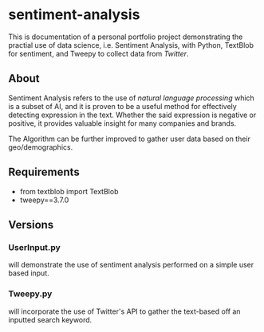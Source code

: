 # sentiment-analysis
This is documentation of a personal portfolio project demonstrating the practial use of data science, i.e. Sentiment Analysis, with Python, TextBlob for sentiment, and Tweepy to collect data from *Twitter*. 


## About
Sentiment Analysis refers to the use of *natural language processing* which is a subset of AI, and it is proven to be a
useful method for effectively detecting expression in the text. Whether the said expression is negative or positive, it provides valuable insight for many companies and brands. 

The Algorithm can be further improved to gather user data based on their geo/demographics.


## Requirements
* from textblob import TextBlob 
* tweepy==3.7.0


## Versions

### UserInput.py 
will demonstrate the use of sentiment analysis performed on a simple user based input. 
### Tweepy.py 
will incorporate the use of Twitter's API to gather the text-based off an inputted search keyword.

